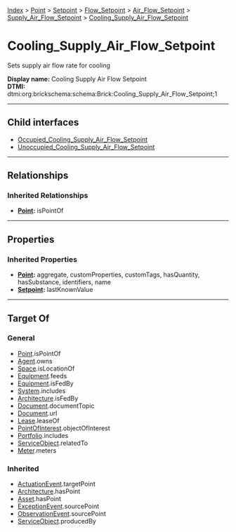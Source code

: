 [Index](../../../../../../index.md) > [Point](../../../../../Point.md) > [Setpoint](../../../../Setpoint.md) > [Flow_Setpoint](../../../Flow_Setpoint.md) > [Air_Flow_Setpoint](../../Air_Flow_Setpoint.md) > [Supply_Air_Flow_Setpoint](../Supply_Air_Flow_Setpoint.md) > [Cooling_Supply_Air_Flow_Setpoint](#)
# Cooling_Supply_Air_Flow_Setpoint

Sets supply air flow rate for cooling


**Display name:** Cooling Supply Air Flow Setpoint<br />
**DTMI:** dtmi:org:brickschema:schema:Brick:Cooling_Supply_Air_Flow_Setpoint;1

---

## Child interfaces
* [Occupied_Cooling_Supply_Air_Flow_Setpoint](../Occupied-/Occupied_Cooling_Supply_Air_Flow_Setpoint.md)
* [Unoccupied_Cooling_Supply_Air_Flow_Setpoint](../Unoccupied-/Unoccupied_Cooling_Supply_Air_Flow_Setpoint.md)

---

## Relationships

### Inherited Relationships
* **[Point](../../../../../Point.md):** isPointOf

---

## Properties

### Inherited Properties
* **[Point](../../../../../Point.md):** aggregate, customProperties, customTags, hasQuantity, hasSubstance, identifiers, name
* **[Setpoint](../../../../Setpoint.md):** lastKnownValue

---

## Target Of
### General
* [Point](../../../../../Point.md).isPointOf
* [Agent](../../../../../../Agent/Agent.md).owns
* [Space](../../../../../../Space/Space.md).isLocationOf
* [Equipment](../../../../../../Asset/Equipment/Equipment.md).feeds
* [Equipment](../../../../../../Asset/Equipment/Equipment.md).isFedBy
* [System](../../../../../../Collection/System/System.md).includes
* [Architecture](../../../../../../Space/Architecture/Architecture.md).isFedBy
* [Document](../../../../../../Information/Document/Document.md).documentTopic
* [Document](../../../../../../Information/Document/Document.md).url
* [Lease](../../../../../../Event/Lease.md).leaseOf
* [PointOfInterest](../../../../../../Information/PointOfInterest.md).objectOfInterest
* [Portfolio](../../../../../../Collection/Portfolio.md).includes
* [ServiceObject](../../../../../../Information/ServiceObject/ServiceObject.md).relatedTo
* [Meter](../../../../../../Asset/Equipment/Meter/Meter.md).meters
### Inherited
* [ActuationEvent](../../../../../../Event/Point-/ActuationEvent.md).targetPoint
* [Architecture](../../../../../../Space/Architecture/Architecture.md).hasPoint
* [Asset](../../../../../../Asset/Asset.md).hasPoint
* [ExceptionEvent](../../../../../../Event/Point-/ExceptionEvent.md).sourcePoint
* [ObservationEvent](../../../../../../Event/Point-/ObservationEvent/ObservationEvent.md).sourcePoint
* [ServiceObject](../../../../../../Information/ServiceObject/ServiceObject.md).producedBy
